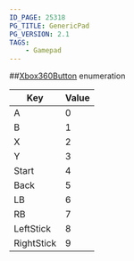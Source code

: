 ```yaml
---
ID_PAGE: 25318
PG_TITLE: GenericPad
PG_VERSION: 2.1
TAGS:
    - Gamepad
---
```

##[Xbox360Button](/classes/2.3/Xbox360Button) enumeration

Key | Value
---|---
A | 0
B | 1
X | 2
Y | 3
Start | 4
Back | 5
LB | 6
RB | 7
LeftStick | 8
RightStick | 9


